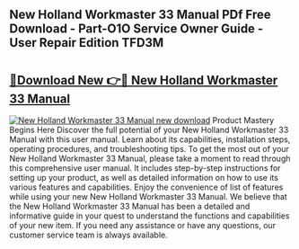 ## New Holland Workmaster 33 Manual PDf Free Download - Part-O1O Service Owner Guide - User Repair Edition TFD3M

# <h2><a href="http://bc94042.oget.top/?id=New+Holland+Workmaster+33+Manual">🔗Download New 👉🔴 New Holland Workmaster 33 Manual</a></h2>

[![New Holland Workmaster 33 Manual new download](https://i.imgur.com/5g1atiW.png)](http://bc94042.oget.top/?id=New+Holland+Workmaster+33+Manual)
Product Mastery Begins Here Discover the full potential of your New Holland Workmaster 33 Manual with this user manual. Learn about its capabilities, installation steps, operating procedures, and troubleshooting tips. To get the most out of your New Holland Workmaster 33 Manual, please take a moment to read through this comprehensive user manual. It includes step-by-step instructions for setting up your product, as well as detailed information on how to use its various features and capabilities. Enjoy the convenience of list of features while using your new New Holland Workmaster 33 Manual. We believe that the New Holland Workmaster 33 Manual has been a detailed and informative guide in your quest to understand the functions and capabilities of your new item. If you need any assistance or have any questions, our customer service team is always available.
